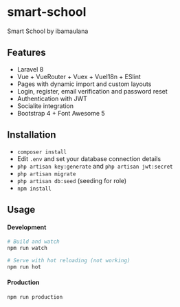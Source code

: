 # smart-school
Smart School by ibamaulana

## Features

- Laravel 8
- Vue + VueRouter + Vuex + VueI18n + ESlint
- Pages with dynamic import and custom layouts
- Login, register, email verification and password reset
- Authentication with JWT
- Socialite integration
- Bootstrap 4 + Font Awesome 5

## Installation

- `composer install`
- Edit `.env` and set your database connection details
- `php artisan key:generate` and `php artisan jwt:secret`
- `php artisan migrate`
- `php artisan db:seed` (seeding for role)
- `npm install`

## Usage

#### Development

```bash
# Build and watch
npm run watch

# Serve with hot reloading (not working)
npm run hot
```

#### Production

```bash
npm run production